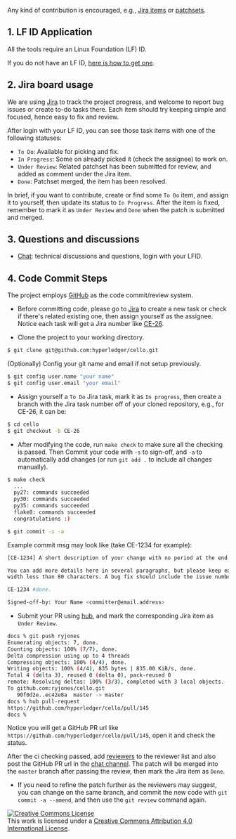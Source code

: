 [//]: # (SPDX-License-Identifier: CC-BY-4.0)

Any kind of contribution is encouraged, e.g., [Jira items](https://jira.hyperledger.org/projects/CE/issues) or [patchsets](https://github.com/hyperledger/cello).

## 1. LF ID Application

All the tools require an Linux Foundation (LF) ID.

If you do not have an LF ID, [here is how to get one](https://wiki.hyperledger.org/display/CA/Setting+up+an+LFID).

## 2. Jira board usage

We are using [Jira](https://jira.hyperledger.org/projects/CE) to track the project progress, and welcome to report bug issues or create to-do tasks there. Each item should try keeping simple and focused, hence easy to fix and review.

After login with your LF ID, you can see those task items with one of the following statuses:

* `To Do`: Available for picking and fix.
* `In Progress`: Some on already picked it (check the assignee) to work on.
* `Under Review`: Related patchset has been submitted for review, and added as comment under the Jira item.
* `Done`: Patchset merged, the item has been resolved.

In brief, if you want to contribute, create or find some `To Do` item, and assign it to yourself, then update its status to `In Progress`. After the item is fixed, remember to mark it as `Under Review` and `Done` when the patch is submitted and merged.

## 3. Questions and discussions

* [Chat](https://chat.hyperledger.org/channel/cello): technical discussions and questions, login with your LFID.

## 4. Code Commit Steps

The project employs [GitHub](https://github.com/hyperledger/cello) as the code commit/review system.

* Before committing code, please go to [Jira](https://jira.hyperledger.org/projects/CE) to create a new task or check if there's related existing one, then assign yourself as the assignee. Notice each task will get a Jira number like [CE-26](https://jira.hyperledger.org/browse/CE-26).

* Clone the project to your working directory.

```bash
$ git clone git@github.com:hyperledger/cello.git
```

(Optionally) Config your git name and email if not setup previously.

```bash
$ git config user.name "your name"
$ git config user.email "your email"
```

* Assign yourself a `To Do` Jira task, mark it as `In progress`, then create a branch with the Jira task number off of your cloned repository, e.g., for CE-26, it can be:

```bash
$ cd cello
$ git checkout -b CE-26
```

* After modifying the code, run `make check` to make sure all the checking is passed. Then Commit your code with `-s` to sign-off, and `-a` to automatically add changes (or run `git add .` to include all changes manually).

```bash
$ make check
  ...
  py27: commands succeeded
  py30: commands succeeded
  py35: commands succeeded
  flake8: commands succeeded
  congratulations :)

$ git commit -s -a
```

Example commit msg may look like (take CE-1234 for example):

```bash
[CE-1234] A short description of your change with no period at the end

You can add more details here in several paragraphs, but please keep each line
width less than 80 characters. A bug fix should include the issue number.

CE-1234 #done.

Signed-off-by: Your Name <committer@email.address>
```
* Submit your PR using [hub](https://github.com/github/hub/), and mark the
corresponding Jira item as `Under Review`.

```bash
docs % git push ryjones
Enumerating objects: 7, done.
Counting objects: 100% (7/7), done.
Delta compression using up to 4 threads
Compressing objects: 100% (4/4), done.
Writing objects: 100% (4/4), 835 bytes | 835.00 KiB/s, done.
Total 4 (delta 3), reused 0 (delta 0), pack-reused 0
remote: Resolving deltas: 100% (3/3), completed with 3 local objects.
To github.com:ryjones/cello.git
   90f0d2e..ec42e8a  master -> master
docs % hub pull-request
https://github.com/hyperledger/cello/pull/145
docs %
```

Notice you will get a GitHub PR url like `https://github.com/hyperledger/cello/pull/145`, open it and check the status.

After the ci checking passed, add [reviewers](https://wiki.hyperledger.org/projects/cello#contributors) to the reviewer list and also post the GitHub PR url in the [chat channel](https://chat.hyperledger.org/channel/cello). The patch will be merged into the `master` branch after passing the review, then mark the Jira item as `Done`.

* If you need to refine the patch further as the reviewers may suggest, you can change on the same branch, and commit the new code with `git commit -a --amend`, and then use the `git review` command again.

<a rel="license" href="http://creativecommons.org/licenses/by/4.0/"><img alt="Creative Commons License" style="border-width:0" src="https://i.creativecommons.org/l/by/4.0/88x31.png" /></a><br />This work is licensed under a <a rel="license" href="http://creativecommons.org/licenses/by/4.0/">Creative Commons Attribution 4.0 International License</a>.
